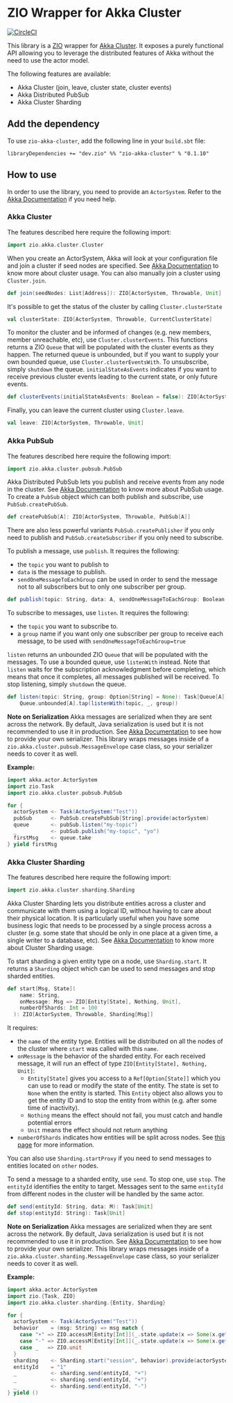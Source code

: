 # ZIO Wrapper for Akka Cluster

[![CircleCI](https://circleci.com/gh/zio/zio-akka-cluster/tree/master.svg?style=svg)](https://circleci.com/gh/zio/zio-akka-cluster/tree/master)

This library is a [ZIO](https://github.com/zio/zio) wrapper for [Akka Cluster](https://doc.akka.io/docs/akka/current/index-cluster.html).
It exposes a purely functional API allowing you to leverage the distributed features of Akka without the need to use the actor model.

The following features are available:
- Akka Cluster (join, leave, cluster state, cluster events)
- Akka Distributed PubSub
- Akka Cluster Sharding

## Add the dependency

To use `zio-akka-cluster`, add the following line in your `build.sbt` file:

```
libraryDependencies += "dev.zio" %% "zio-akka-cluster" % "0.1.10"
```

## How to use

In order to use the library, you need to provide an `ActorSystem`. Refer to the [Akka Documentation](https://doc.akka.io/docs/akka/current/general/actor-systems.html) if you need help.

### Akka Cluster

The features described here require the following import:
```scala
import zio.akka.cluster.Cluster
```

When you create an ActorSystem, Akka will look at your configuration file and join a cluster if seed nodes are specified.
See [Akka Documentation](https://doc.akka.io/docs/akka/current/cluster-usage.html) to know more about cluster usage.
You can also manually join a cluster using `Cluster.join`.

```scala
def join(seedNodes: List[Address]): ZIO[ActorSystem, Throwable, Unit]
```

It's possible to get the status of the cluster by calling `Cluster.clusterState`

```scala
val clusterState: ZIO[ActorSystem, Throwable, CurrentClusterState]
```

To monitor the cluster and be informed of changes (e.g. new members, member unreachable, etc), use `Cluster.clusterEvents`.
This functions returns a ZIO `Queue` that will be populated with the cluster events as they happen.
The returned queue is unbounded, but if you want to supply your own bounded queue, use `Cluster.clusterEventsWith`.
To unsubscribe, simply `shutdown` the queue.
`initialStateAsEvents` indicates if you want to receive previous cluster events leading to the current state, or only future events.

```scala
def clusterEvents(initialStateAsEvents: Boolean = false): ZIO[ActorSystem, Throwable, Queue[ClusterDomainEvent]]
```

Finally, you can leave the current cluster using `Cluster.leave`.

```scala
val leave: ZIO[ActorSystem, Throwable, Unit]
```

### Akka PubSub

The features described here require the following import:
```scala
import zio.akka.cluster.pubsub.PubSub
```

Akka Distributed PubSub lets you publish and receive events from any node in the cluster.
See [Akka Documentation](https://doc.akka.io/docs/akka/current/distributed-pub-sub.html) to know more about PubSub usage.
To create a `PubSub` object which can both publish and subscribe, use `PubSub.createPubSub`.

```scala
def createPubSub[A]: ZIO[ActorSystem, Throwable, PubSub[A]]
```

There are also less powerful variants `PubSub.createPublisher` if you only need to publish and `PubSub.createSubscriber` if you only need to subscribe.

To publish a message, use `publish`. It requires the following:
- the `topic` you want to publish to
- `data` is the message to publish.
- `sendOneMessageToEachGroup` can be used in order to send the message not to all subscribers but to only one subscriber per group.

```scala
def publish(topic: String, data: A, sendOneMessageToEachGroup: Boolean = false): Task[Unit]
```

To subscribe to messages, use `listen`.  It requires the following:
- the `topic` you want to subscribe to.
- a `group` name if you want only one subscriber per group to receive each message, to be used with `sendOneMessageToEachGroup=true`

`listen` returns an unbounded ZIO `Queue` that will be populated with the messages. To use a bounded queue, use `listenWith` instead.
Note that `listen` waits for the subscription acknowledgment before completing, which means that once it completes, all messages published will be received.
To stop listening, simply `shutdown` the queue.

```scala
def listen(topic: String, group: Option[String] = None): Task[Queue[A]] =
    Queue.unbounded[A].tap(listenWith(topic, _, group))
```

**Note on Serialization**
Akka messages are serialized when they are sent across the network. By default, Java serialization is used but it is not recommended to use it in production.
See [Akka Documentation](https://doc.akka.io/docs/akka/current/serialization.html) to see how to provide your own serializer.
This library wraps messages inside of a `zio.akka.cluster.pubsub.MessageEnvelope` case class, so your serializer needs to cover it as well.

**Example:**

```scala
import akka.actor.ActorSystem
import zio.Task
import zio.akka.cluster.pubsub.PubSub

for {
  actorSystem <- Task(ActorSystem("Test"))
  pubSub      <- PubSub.createPubSub[String].provide(actorSystem)
  queue       <- pubSub.listen("my-topic")
  _           <- pubSub.publish("my-topic", "yo")
  firstMsg    <- queue.take
} yield firstMsg
```

### Akka Cluster Sharding

The features described here require the following import:
```scala
import zio.akka.cluster.sharding.Sharding
```

Akka Cluster Sharding lets you distribute entities across a cluster and communicate with them using a logical ID, without having to care about their physical location.
It is particularly useful when you have some business logic that needs to be processed by a single process across a cluster (e.g. some state that should be only in one place at a given time, a single writer to a database, etc).
See [Akka Documentation](https://doc.akka.io/docs/akka/current/cluster-sharding.html) to know more about Cluster Sharding usage.

To start sharding a given entity type on a node, use `Sharding.start`. It returns a `Sharding` object which can be used to send messages and stop sharded entities.

```scala
def start[Msg, State](
    name: String,
    onMessage: Msg => ZIO[Entity[State], Nothing, Unit],
    numberOfShards: Int = 100
  ): ZIO[ActorSystem, Throwable, Sharding[Msg]]
```

It requires:
- the `name` of the entity type. Entities will be distributed on all the nodes of the cluster where `start` was called with this `name`.
- `onMessage` is the behavior of the sharded entity. For each received message, it will run an effect of type `ZIO[Entity[State], Nothing, Unit]`:
    - `Entity[State]` gives you access to a `Ref[Option[State]]` which you can use to read or modify the state of the entity. The state is set to `None` when the entity is started. This `Entity` object also allows you to get the entity ID and to stop the entity from within (e.g. after some time of inactivity).
    - `Nothing` means the effect should not fail, you must catch and handle potential errors
    - `Unit` means the effect should not return anything
- `numberOfShards` indicates how entities will be split across nodes. See [this page](https://doc.akka.io/docs/akka/current/cluster-sharding.html#an-example) for more information.

You can also use `Sharding.startProxy` if you need to send messages to entities located on `other` nodes.

To send a message to a sharded entity, use `send`. To stop one, use `stop`.
The `entityId` identifies the entity to target. Messages sent to the same `entityId` from different nodes in the cluster will be handled by the same actor.

```scala
def send(entityId: String, data: M): Task[Unit]
def stop(entityId: String): Task[Unit]
```

**Note on Serialization**
Akka messages are serialized when they are sent across the network. By default, Java serialization is used but it is not recommended to use it in production.
See [Akka Documentation](https://doc.akka.io/docs/akka/current/serialization.html) to see how to provide your own serializer.
This library wraps messages inside of a `zio.akka.cluster.sharding.MessageEnvelope` case class, so your serializer needs to cover it as well.

**Example:**

```scala
import akka.actor.ActorSystem
import zio.{Task, ZIO}
import zio.akka.cluster.sharding.{Entity, Sharding}

for {
  actorSystem <- Task(ActorSystem("Test"))
  behavior    = (msg: String) => msg match {
    case "+" => ZIO.accessM[Entity[Int]](_.state.update(x => Some(x.getOrElse(0) + 1))).unit
    case "-" => ZIO.accessM[Entity[Int]](_.state.update(x => Some(x.getOrElse(0) - 1))).unit
    case _   => ZIO.unit
  }
  sharding    <- Sharding.start("session", behavior).provide(actorSystem)
  entityId    = "1"
  _           <- sharding.send(entityId, "+")
  _           <- sharding.send(entityId, "+")
  _           <- sharding.send(entityId, "-")
} yield ()
```
